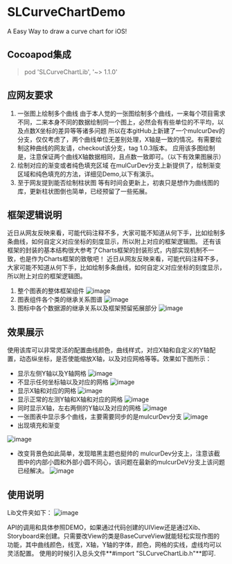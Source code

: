 # SLCurveChartDemo
A Easy Way to draw a curve chart for iOS!

## Cocoapod集成
>pod 'SLCurveChartLib', '~> 1.1.0'

## 应网友要求
1. 一张图上绘制多个曲线
由于本人觉的一张图绘制多个曲线，一来每个项目需求不同，二来本身不同的数据绘制同一个图上，必然会有有些单位的不平均，以及点数X坐标的差异等等诸多问题
所以在本gitHub上新建了一个mulcurDev的分支，仅仅考虑了，两个曲线单位无差别处理，X轴是一致的情况。有需要绘制这种曲线的网友请，checkout该分支，tag 1.0.3版本。
应用该多图绘制是，注意保证两个曲线X轴数据相同，且点数一致即可。（以下有效果图展示）
2. 绘制对应的渐变或者纯色填充区域
在mulCurDev分支上新提供了，绘制渐变区域和纯色填充的方法，详细见Demo,以下有演示。
3. 至于网友提到能否绘制柱状图
等有时间会更新上，初衷只是想作为曲线图的库，更新柱状图倒也简单，已经预留了一些拓展。


## 框架逻辑说明
近日从网友反映来看，可能代码注释不多，大家可能不知道从何下手，比如绘制多条曲线，如何自定义对应坐标的刻度显示，所以附上对应的框架逻辑图。
还有该框架的封装的基本结构很大参考了Charts框架的封装形式，内部实现机制不一致，也是作为Charts框架的致敬吧！
近日从网友反映来看，可能代码注释不多，大家可能不知道从何下手，比如绘制多条曲线，如何自定义对应坐标的刻度显示，所以附上对应的框架逻辑图。
1. 整个图表的整体框架组件
![image](https://github.com/cslmark/SLCurveChartLib/blob/master/CurveShowPics/%E6%A1%86%E6%9E%B6%E6%B5%81%E7%A8%8B%E5%9B%BE/SLChartLib%E6%95%B4%E4%BD%93%E7%BB%93%E6%9E%84%E4%BD%93.png)
2. 图表组件各个类的继承关系图谱
![image](https://github.com/cslmark/SLCurveChartLib/blob/master/CurveShowPics/%E6%A1%86%E6%9E%B6%E6%B5%81%E7%A8%8B%E5%9B%BE/%E5%9B%BE%E5%BD%A2%E5%9F%BA%E6%9C%AC%E7%B1%BB%E5%85%B3%E7%B3%BB%E5%9B%BE.png)
3. 图标中各个数据源的继承关系以及框架预留拓展部分
![image](https://github.com/cslmark/SLCurveChartLib/blob/master/CurveShowPics/%E6%A1%86%E6%9E%B6%E6%B5%81%E7%A8%8B%E5%9B%BE/%E6%95%B0%E6%8D%AE%E7%B1%BB%E5%9E%8B%E7%9A%84%E6%B5%81%E7%A8%8B%E5%9B%BE.png)

## 效果展示
使用该库可以非常灵活的配置曲线颜色，曲线样式，对应X轴和自定义的Y轴配置，动态纵坐标，是否使能缩放X轴，以及对应网格等等。效果如下图所示：
* 显示左侧Y轴以及Y轴网格
![image](https://github.com/cslmark/SLCurveChartDemo/blob/master/CurveShowPics/WX20170614-171819@2x.png
)
* 不显示任何坐标轴以及对应的网格 
![image](https://github.com/cslmark/SLCurveChartDemo/blob/master/CurveShowPics/WX20170614-172019@2x.png
)
* 显示X轴和对应的网格
![image](https://github.com/cslmark/SLCurveChartDemo/blob/master/CurveShowPics/WX20170614-172152@2x.png
)
* 显示正常的左测Y轴和X轴和对应的网格
![image](https://github.com/cslmark/SLCurveChartDemo/blob/master/CurveShowPics/WX20170614-172343@2x.png
)
* 同时显示X轴，左右两侧的Y轴以及对应的网格
![image](https://github.com/cslmark/SLCurveChartDemo/blob/master/CurveShowPics/WX20170614-172500@2x.png
)
* 一张图表中显示多个曲线，主要需要同步的是mulcurDev分支
![image](https://github.com/cslmark/SLCurveChartLib/blob/master/CurveShowPics/WX20170620-162326%402x.png
)
* 出现填充和渐变

![image](https://github.com/cslmark/SLCurveChartLib/blob/master/CurveShowPics/WX20170623-101032.png)
* 改变背景色如此简单，发现暗黑主题也挺帅的 mulcurDev分支上，注意该截图中的内部小圆和外部小圆不同心，该问题在最新的mulcurDeV分支上该问题已经解决。
![image](https://github.com/cslmark/SLCurveChartLib/blob/master/CurveShowPics/WX20170627-102328%402x.png)

## 使用说明
Lib文件夹如下：
![image](https://github.com/cslmark/SLCurveChartDemo/blob/master/CurveShowPics/WX20170614-173616@2x.png
)

API的调用和具体参照DEMO，如果通过代码创建的UIView还是通过Xib、Storyboard来创建。只需要改View的类是BaseCurveView就能轻松实现作图的功能，其中曲线颜色，线宽，X轴，Y轴的字体，颜色，网格的实线，虚线均可以灵活配置。
使用的时候引入总头文件**#import "SLCurveChartLib.h"**即可.




